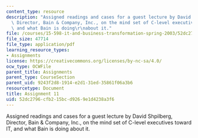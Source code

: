 ```yaml
---
content_type: resource
description: "Assigned readings and cases for a guest lecture by David Shpilberg,\
  \ Director, Bain & Company, Inc., on the mind set of C-level executives toward IT,\
  \ and what Bain is doing\r\nabout it."
file: /courses/15-598-it-and-business-transformation-spring-2003/52dc2796cfb215bcd9269e1d4238a3f6_assignment10.pdf
file_size: 47714
file_type: application/pdf
learning_resource_types:
- Assignments
license: https://creativecommons.org/licenses/by-nc-sa/4.0/
ocw_type: OCWFile
parent_title: Assignments
parent_type: CourseSection
parent_uid: 9243f2d8-1914-e2d1-31ed-35861f06a3b6
resourcetype: Document
title: Assignment 11
uid: 52dc2796-cfb2-15bc-d926-9e1d4238a3f6
---
```

Assigned readings and cases for a guest lecture by David Shpilberg, Director, Bain & Company, Inc., on the mind set of C-level executives toward IT, and what Bain is doing
about it.